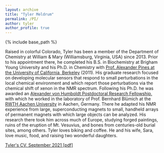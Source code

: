 ```yaml
---
layout: archive
title: "Tyler Meldrum"
permalink: /PI/
author: tyler
author_profile: true
---
```


{% include base_path %}


Raised in colorful Colorado, Tyler has been a member of the Department of Chemistry at William & Mary (Williamsburg, Virginia, USA) since 2013. Prior to his appointment there, he completed his B.S. in Biochemistry at Brigham Young University and his Ph.D. in Chemistry with [Prof. Alexander Pines at the University of California, Berkeley](https://pines.berkeley.edu/) (2011). His graduate research focused on developing molecular sensors that respond to small perturbations in the local chemical environment and which report those perturbations via the chemical shift of xenon in the NMR spectrum. Following his Ph.D. he was awarded an [Alexander von Humboldt Postdoctoral Research Fellowship,](https://www.humboldt-foundation.de/en/) with which he worked in the laboratory of Prof. Bernhard Blümich at the [RWTH Aachen University](https://www.itmc.rwth-aachen.de/) in Aachen, Germany. There he adapted his NMR experience from large, superconducting magnets to small, handheld arrays of permanent magnets with which large objects can be analyzed. His research there took him across much of Europe, studying forged paintings, ruins of the eruption of Mt. Vesuvius, and bones from centuries-old burial sites, among others. Tyler loves biking and coffee. He and his wife, Sara, love music, food, and raising two wonderful daughters.

[Tyler's CV, September 2021 [pdf]](/files/CV_Sept2021.pdf)
